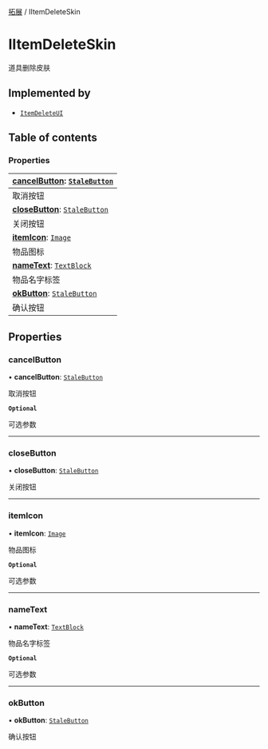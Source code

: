 [拓展](../groups/Extension.拓展.md) / IItemDeleteSkin

# IItemDeleteSkin <Badge type="tip" text="Interface" /> <Score text="IItemDeleteSkin" />

道具删除皮肤

## Implemented by

- [`ItemDeleteUI`](../classes/mwext.ItemDeleteUI.md)

## Table of contents

### Properties <Score text="Properties" /> 
| **[cancelButton](mwext.IItemDeleteSkin.md#cancelbutton)**: [`StaleButton`](../classes/mw.StaleButton.md) <Badge type="tip" text="client" />  |
| :-----|
| 取消按钮|
| **[closeButton](mwext.IItemDeleteSkin.md#closebutton)**: [`StaleButton`](../classes/mw.StaleButton.md) <Badge type="tip" text="client" />  |
| 关闭按钮|
| **[itemIcon](mwext.IItemDeleteSkin.md#itemicon)**: [`Image`](../classes/mw.Image.md) <Badge type="tip" text="client" />  |
| 物品图标|
| **[nameText](mwext.IItemDeleteSkin.md#nametext)**: [`TextBlock`](../classes/mw.TextBlock.md) <Badge type="tip" text="client" />  |
| 物品名字标签|
| **[okButton](mwext.IItemDeleteSkin.md#okbutton)**: [`StaleButton`](../classes/mw.StaleButton.md) <Badge type="tip" text="client" />  |
| 确认按钮|

## Properties

### cancelButton <Score text="cancelButton" /> 

• **cancelButton**: [`StaleButton`](../classes/mw.StaleButton.md) <Badge type="tip" text="client" />

取消按钮

**`Optional`**

可选参数

___

### closeButton <Score text="closeButton" /> 

• **closeButton**: [`StaleButton`](../classes/mw.StaleButton.md) <Badge type="tip" text="client" />

关闭按钮

___

### itemIcon <Score text="itemIcon" /> 

• **itemIcon**: [`Image`](../classes/mw.Image.md) <Badge type="tip" text="client" />

物品图标

**`Optional`**

可选参数

___

### nameText <Score text="nameText" /> 

• **nameText**: [`TextBlock`](../classes/mw.TextBlock.md) <Badge type="tip" text="client" />

物品名字标签

**`Optional`**

可选参数

___

### okButton <Score text="okButton" /> 

• **okButton**: [`StaleButton`](../classes/mw.StaleButton.md) <Badge type="tip" text="client" />

确认按钮

